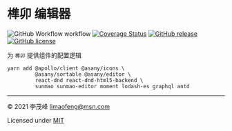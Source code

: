 # 榫卯 编辑器

![GitHub Workflow workflow](https://github.com/limaofeng/sunmao-editor/actions/workflows/main.yml/badge.svg)
[![Coverage Status](https://coveralls.io/repos/github/limaofeng/sunmao-editor/badge.svg?branch=master)](https://coveralls.io/github/limaofeng/sunmao?branch=master)
[![GitHub release](https://img.shields.io/github/release/limaofeng/sunmao)](https://github.com/limaofeng/sunmao-editor/releases/)
[![GitHub license](https://img.shields.io/github/license/limaofeng/sunmao)](https://github.com/limaofeng/sunmao-editor/blob/master/LICENSE)


为 `榫卯` 提供组件的配置逻辑

```
yarn add @apollo/client @asany/icons \
         @asany/sortable @asany/editor \
         react-dnd react-dnd-html5-backend \
         sunmao sunmao-editor moment lodash-es graphql antd
```

----

© 2021 李茂峰 <limaofeng@msn.com>

Licensed under [MIT](https://raw.githubusercontent.com/limaofeng/sunmao-editor/master/LICENSE)